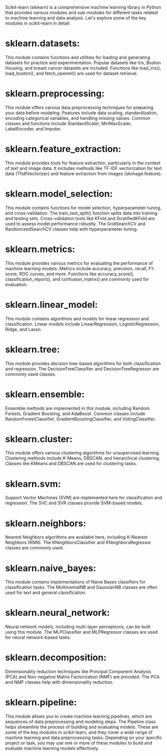 Scikit-learn (sklearn) is a comprehensive machine learning library in Python that provides various modules and sub-modules for different tasks related to machine learning and data analysis. Let's explore some of the key modules in scikit-learn in detail:

# **sklearn.datasets:**

This module contains functions and utilities for loading and generating datasets for practice and experimentation.
Popular datasets like Iris, Boston Housing, and breast cancer datasets are included.
Functions like load_iris(), load_boston(), and fetch_openml() are used for dataset retrieval.

# **sklearn.preprocessing:**

This module offers various data preprocessing techniques for preparing your data before modeling.
Features include data scaling, standardization, encoding categorical variables, and handling missing values.
Common classes and functions include StandardScaler, MinMaxScaler, LabelEncoder, and Imputer.
# **sklearn.feature_extraction:**

This module provides tools for feature extraction, particularly in the context of text and image data.
It includes methods like TF-IDF vectorization for text data (TfidfVectorizer) and feature extraction from images (skimage.feature).
# **sklearn.model_selection:**

This module contains functions for model selection, hyperparameter tuning, and cross-validation.
The train_test_split() function splits data into training and testing sets.
Cross-validation tools like KFold and StratifiedKFold are used to assess model performance robustly.
The GridSearchCV and RandomizedSearchCV classes help with hyperparameter tuning.
# **sklearn.metrics:**

This module provides various metrics for evaluating the performance of machine learning models.
Metrics include accuracy, precision, recall, F1-score, ROC curves, and more.
Functions like accuracy_score(), classification_report(), and confusion_matrix() are commonly used for evaluation.
# **sklearn.linear_model:**

This module contains algorithms and models for linear regression and classification.
Linear models include LinearRegression, LogisticRegression, Ridge, and Lasso.
# **sklearn.tree:**

This module provides decision tree-based algorithms for both classification and regression.
The DecisionTreeClassifier and DecisionTreeRegressor are commonly used classes.
# **sklearn.ensemble:**

Ensemble methods are implemented in this module, including Random Forests, Gradient Boosting, and AdaBoost.
Common classes include RandomForestClassifier, GradientBoostingClassifier, and VotingClassifier.
# **sklearn.cluster:**

This module offers various clustering algorithms for unsupervised learning.
Clustering methods include K-Means, DBSCAN, and hierarchical clustering.
Classes like KMeans and DBSCAN are used for clustering tasks.
# **sklearn.svm:**

Support Vector Machines (SVM) are implemented here for classification and regression.
The SVC and SVR classes provide SVM-based models.
# **sklearn.neighbors:**

Nearest Neighbors algorithms are available here, including K-Nearest Neighbors (KNN).
The KNeighborsClassifier and KNeighborsRegressor classes are commonly used.
# **sklearn.naive_bayes:**

This module contains implementations of Naive Bayes classifiers for classification tasks.
The MultinomialNB and GaussianNB classes are often used for text and general classification.
# **sklearn.neural_network:**

Neural network models, including multi-layer perceptrons, can be built using this module.
The MLPClassifier and MLPRegressor classes are used for neural network-based tasks.
# **sklearn.decomposition:**

Dimensionality reduction techniques like Principal Component Analysis (PCA) and Non-negative Matrix Factorization (NMF) are provided.
The PCA and NMF classes help with dimensionality reduction.
# **sklearn.pipeline:**

This module allows you to create machine learning pipelines, which are sequences of data preprocessing and modeling steps.
The Pipeline class helps streamline the process of building and evaluating models.
These are some of the key modules in scikit-learn, and they cover a wide range of machine learning and data preprocessing tasks. Depending on your specific project or task, you may use one or more of these modules to build and evaluate machine learning models effectively.